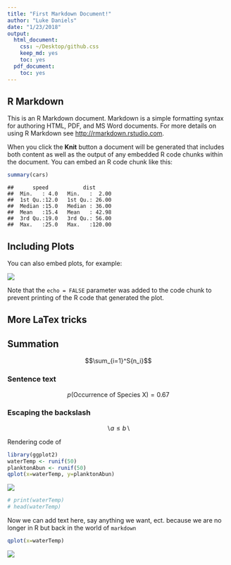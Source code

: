 ```yaml
---
title: "First Markdown Document!"
author: "Luke Daniels"
date: "1/23/2018"
output: 
  html_document: 
    css: ~/Desktop/github.css
    keep_md: yes
    toc: yes
  pdf_document: 
    toc: yes
---
```




## R Markdown

This is an R Markdown document. Markdown is a simple formatting syntax for authoring HTML, PDF, and MS Word documents. For more details on using R Markdown see <http://rmarkdown.rstudio.com>.

When you click the **Knit** button a document will be generated that includes both content as well as the output of any embedded R code chunks within the document. You can embed an R code chunk like this:


```r
summary(cars)
```

```
##      speed           dist       
##  Min.   : 4.0   Min.   :  2.00  
##  1st Qu.:12.0   1st Qu.: 26.00  
##  Median :15.0   Median : 36.00  
##  Mean   :15.4   Mean   : 42.98  
##  3rd Qu.:19.0   3rd Qu.: 56.00  
##  Max.   :25.0   Max.   :120.00
```

## Including Plots

You can also embed plots, for example:

![](FirstHtml_files/figure-html/pressure-1.png)<!-- -->

Note that the `echo = FALSE` parameter was added to the code chunk to prevent printing of the R code that generated the plot.




## More LaTex tricks 

## Summation 
$$\sum_{i=1}^S{n_i}$$

### Sentence text 

$$p(\mbox{Occurrence of Species X}) = 0.67$$

### Escaping the backslash

$$\backslash a \le b \backslash$$



Rendering code of


```r
library(ggplot2)
waterTemp <- runif(50)
planktonAbun <- runif(50)
qplot(x=waterTemp, y=planktonAbun)
```

![](FirstHtml_files/figure-html/unnamed-chunk-1-1.png)<!-- -->

```r
# print(waterTemp)
# head(waterTemp)
```

Now we can add text here, say anything we want, ect. because we are no longer in R but back in the world of `markdown`


```r
qplot(x=waterTemp)
```

![](FirstHtml_files/figure-html/unnamed-chunk-2-1.png)<!-- -->

